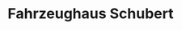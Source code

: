 ---
title: "Fahrzeughaus Schubert"
url: /uebigau-wahrenbrueck/fahrzeughaus-schubert/
shop: Autohaus
---